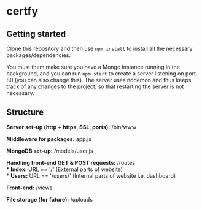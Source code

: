 # certfy

## Getting started

Clone this repository and then use ```npm install``` to install all the necessary packages/dependencies.

You must them make sure you have a Mongo instance running in the background, and you can run ```npm start``` to create a server listening on port 80 (you can also change this). The server uses nodemon and thus keeps track of any changes to the project, so that restarting the server is not necessary.

## Structure

**Server set-up (http + https, SSL, ports):** /bin/www

**Middleware for packages:** app.js

**MongoDB set-up:** /models/user.js

**Handling front-end GET & POST requests:** /routes  
    * **Index:** URL == '/' (External parts of website)  
    * **Users:** URL == '/users/' (Internal parts of website i.e. dashboard)

**Front-end:** /views

**File storage (for future):** /uploads
